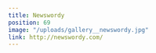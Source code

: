 ```yaml
---
title: Newswordy
position: 69
image: "/uploads/gallery__newswordy.jpg"
link: http://newswordy.com/
---
```


